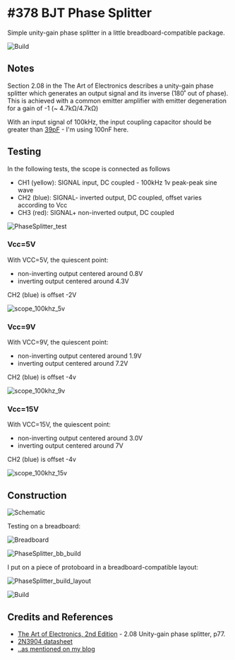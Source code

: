 # #378 BJT Phase Splitter

Simple unity-gain phase splitter in a little breadboard-compatible package.

![Build](./assets/PhaseSplitter_build.jpg?raw=true)

## Notes

Section 2.08 in the The Art of Electronics describes a unity-gain phase splitter which generates an output signal and its inverse (180˚ out of phase).
This is achieved with a common emitter amplifier with emitter degeneration for a gain of -1 (~ 4.7kΩ/4.7kΩ)

With an input signal of 100kHz, the input coupling capacitor should be greater than [39pF](https://www.wolframalpha.com/input/?i=1%2F(2%CF%80*+100kHz+*+1%2F(1%2F150000%CE%A9+%2B+1%2F56000%CE%A9))) - I'm using 100nF here.

## Testing

In the following tests, the scope is connected as follows

* CH1 (yellow): SIGNAL input, DC coupled - 100kHz 1v peak-peak sine wave
* CH2 (blue): SIGNAL- inverted output, DC coupled, offset varies according to Vcc
* CH3 (red): SIGNAL+ non-inverted output, DC coupled

![PhaseSplitter_test](./assets/PhaseSplitter_test.jpg?raw=true)


### Vcc=5V

With VCC=5V, the quiescent point:

* non-inverting output centered around 0.8V
* inverting output centered around 4.3V

CH2 (blue) is offset -2V

![scope_100khz_5v](./assets/scope_100khz_5v.gif?raw=true)


### Vcc=9V

With VCC=9V, the quiescent point:

* non-inverting output centered around 1.9V
* inverting output centered around 7.2V

CH2 (blue) is offset -4v

![scope_100khz_9v](./assets/scope_100khz_9v.gif?raw=true)


### Vcc=15V

With VCC=15V, the quiescent point:

* non-inverting output centered around 3.0V
* inverting output centered around 7V

CH2 (blue) is offset -4v

![scope_100khz_15v](./assets/scope_100khz_15v.gif?raw=true)


## Construction

![Schematic](./assets/PhaseSplitter_schematic.jpg?raw=true)

Testing on a breadboard:

![Breadboard](./assets/PhaseSplitter_bb.jpg?raw=true)

![PhaseSplitter_bb_build](./assets/PhaseSplitter_bb_build.jpg?raw=true)

I put on a piece of protoboard in a breadboard-compatible layout:

![PhaseSplitter_build_layout](./assets/PhaseSplitter_build_layout.jpg?raw=true)

![Build](./assets/PhaseSplitter_build.jpg?raw=true)

## Credits and References

* [The Art of Electronics, 2nd Edition](https://www.goodreads.com/book/show/569775.The_Art_of_Electronics) - 2.08 Unity-gain phase splitter, p77.
* [2N3904 datasheet](https://www.futurlec.com/Transistors/2N3904.shtml)
* [..as mentioned on my blog](https://blog.tardate.com/2018/02/leap378-bjt-phase-splitter.html)

